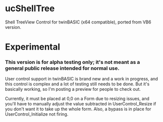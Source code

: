 # ucShellTree
Shell TreeView Control for twinBASIC (x64 compatible), ported from VB6 version.

# Experimental

### This version is for alpha testing only; it's not meant as a general public release intended for normal use.

User control support in twinBASIC is brand new and a work in progress, and this control is complex and a lot of testing still needs to be done. But it's basically working, so I'm posting a preview for people to check out.

Currently, it must be placed at 0,0 on a Form due to resizing issues, and you'll have to manually adjust the value subtracted in UserControl_Resize if you don't want it to take up the whole form. Also, a bypass is in place for UserControl_Initialize not firing. 

